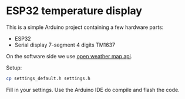 # ESP32 temperature display

This is a simple Arduino project containing a few hardware parts:

* ESP32
* Serial display 7-segment 4 digits TM1637

On the software side we use [open weather map api](https://openweathermap.org/api).


Setup:

```bash
cp settings_default.h settings.h
```

Fill in your settings. Use the Arduino IDE do compile and flash the code.
